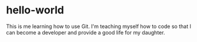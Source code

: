 # hello-world
This is me learning how to use Git. I'm teaching myself how to code so that I can become a developer and provide a good life for my daughter.

